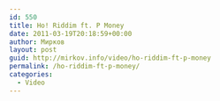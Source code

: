 ```yaml
---
id: 550
title: Ho! Riddim ft. P Money
date: 2011-03-19T20:18:59+00:00
author: Мирков
layout: post
guid: http://mirkov.info/video/ho-riddim-ft-p-money
permalink: /ho-riddim-ft-p-money/
categories:
  - Video
---
```

<div style="padding-bottom: 0px; margin: 0px; padding-left: 0px; padding-right: 0px; display: inline; float: none; padding-top: 0px" id="scid:5737277B-5D6D-4f48-ABFC-DD9C333F4C5D:8522fb78-be93-4b9c-badb-7209a8497397" class="wlWriterEditableSmartContent">
  <div>
  </div>
</div>
